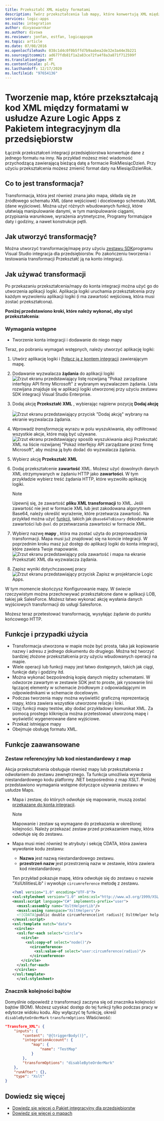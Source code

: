 ```yaml
---
title: Przekształć XML między formatami
description: Twórz przekształcenia lub mapy, które konwertują XML między formatami w Azure Logic Apps z Pakiet integracyjny dla przedsiębiorstw
services: logic-apps
ms.suite: integration
author: divyaswarnkar
ms.author: divswa
ms.reviewer: jonfan, estfan, logicappspm
ms.topic: article
ms.date: 07/08/2016
ms.openlocfilehash: 038c1d4c0f0b5ffd7b9aabea2de32e3a44e3b221
ms.sourcegitcommit: ad677fdb81f1a2a83ce72fa4f8a3a871f712599f
ms.translationtype: MT
ms.contentlocale: pl-PL
ms.lasthandoff: 12/17/2020
ms.locfileid: "97654136"
---
```

# <a name="create-maps-that-transform-xml-between-formats-in-azure-logic-apps-with-enterprise-integration-pack"></a>Tworzenie map, które przekształcają kod XML między formatami w usłudze Azure Logic Apps z Pakietem integracyjnym dla przedsiębiorstw

Łącznik przekształceń integracji przedsiębiorstwa konwertuje dane z jednego formatu na inny. Na przykład możesz mieć wiadomość przychodzącą zawierającą bieżącą datę a formacie RokMiesiącDzień. Przy użyciu przekształcenia możesz zmienić format daty na MiesiącDzieńRok.

## <a name="what-does-a-transform-do"></a>Co to jest transformacja?
Transformacja, która jest również znana jako mapa, składa się ze źródłowego schematu XML (dane wejściowe) i docelowego schematu XML (dane wyjściowe). Można użyć różnych wbudowanych funkcji, które ułatwiają manipulowanie danymi, w tym manipulowanie ciągami, przypisania warunkowe, wyrażenia arytmetyczne, Programy formatujące daty i godziny, a nawet konstrukcje pętli.

## <a name="how-to-create-a-transform"></a>Jak utworzyć transformację?
Można utworzyć transformację/mapę przy użyciu [zestawu SDK](https://aka.ms/vsmapsandschemas)programu Visual Studio integracja dla przedsiębiorstw. Po zakończeniu tworzenia i testowania transformacji Przekształć ją na konto integracji. 

## <a name="how-to-use-a-transform"></a>Jak używać transformacji
Po przekazaniu przekształcenia/mapy do konta integracji można użyć go do utworzenia aplikacji logiki. Aplikacja logiki uruchamia przekształcenia przy każdym wyzwoleniu aplikacji logiki (i ma zawartość wejściową, która musi zostać przekształcona).

**Poniżej przedstawiono kroki, które należy wykonać, aby użyć przekształcenia**:

### <a name="prerequisites"></a>Wymagania wstępne

* Tworzenie konta integracji i dodawanie do niego mapy  

Teraz, po pobraniu wymagań wstępnych, należy utworzyć aplikację logiki:  

1. Utwórz aplikację logiki i [Połącz ją z kontem integracji](./logic-apps-enterprise-integration-create-integration-account.md "Dowiedz się, jak połączyć konto integracji z aplikacją logiki") zawierającym mapę.
2. Dodawanie wyzwalacza **żądania** do aplikacji logiki  
   ![Zrzut ekranu przedstawiający listę rozwijaną "Pokaż zarządzane interfejsy API firmy Microsoft" z wybranym wyzwalaczem żądania. Lista rozwijana znajduje się w aplikacji logiki utworzonej przy użyciu zestawu SDK integracji Visual Studio Enterprise.](./media/logic-apps-enterprise-integration-transforms/transform-1.png)    
3. Dodaj akcję **Przekształć XML** , wybierając najpierw pozycję **Dodaj akcję** .   
   ![Zrzut ekranu przedstawiający przycisk "Dodaj akcję" wybrany na ekranie wyzwalacza żądania.](./media/logic-apps-enterprise-integration-transforms/transform-2.png)   
4. Wprowadź *transformację* wyrazu w polu wyszukiwania, aby odfiltrować wszystkie akcje, które mają być używane.  
   ![Zrzut ekranu przedstawiający sposób wyszukiwania akcji Przekształć XML na liście rozwijanej "Pokaż interfejsy API zarządzane przez firmę Microsoft", aby można ją było dodać do wyzwalacza żądania.](./media/logic-apps-enterprise-integration-transforms/transform-3.png)  
5. Wybierz akcję **Przekształć XML**   
6. Dodaj przekształcenie **zawartość** XML. Możesz użyć dowolnych danych XML otrzymywanych w żądaniu HTTP jako **zawartości**. W tym przykładzie wybierz treść żądania HTTP, które wyzwoliło aplikację logiki.

   > [!NOTE]
   > Upewnij się, że zawartość **pliku XML transformacji** to XML. Jeśli zawartość nie jest w formacie XML lub jest zakodowana algorytmem Base64, należy określić wyrażenie, które przetwarza zawartość. Na przykład można użyć [funkcji](logic-apps-workflow-definition-language.md#functions), takich jak ```@base64ToBinary``` dekodowanie zawartości lub ```@xml``` do przetwarzania zawartości w formacie XML.
 

7. Wybierz nazwę **mapy** , która ma zostać użyta do przeprowadzenia transformacji. Mapa musi już znajdować się na koncie integracji. W poprzednim kroku masz już dostęp do aplikacji logiki do konta integracji, które zawiera Twoje mapowanie.      
   ![Zrzut ekranu przedstawiający pola zawartość i mapa na ekranie Przekształć XML dla wyzwalacza żądania.](./media/logic-apps-enterprise-integration-transforms/transform-4.png) 
8. Zapisz wyniki dotychczasowej pracy  
    ![Zrzut ekranu przedstawiający przycisk Zapisz w projektancie Logic Apps.](./media/logic-apps-enterprise-integration-transforms/transform-5.png) 

W tym momencie skończysz Konfigurowanie mapy. W świecie rzeczywistym można przechowywać przekształcone dane w aplikacji LOB, takiej jak SalesForce. Możesz łatwo wykonać akcję wysłania danych wyjściowych transformacji do usługi Salesforce. 

Możesz teraz przetestować transformację, wysyłając żądanie do punktu końcowego HTTP.  


## <a name="features-and-use-cases"></a>Funkcje i przypadki użycia
* Transformacja utworzona w mapie może być prosta, taka jak kopiowanie nazwy i adresu z jednego dokumentu do drugiego. Można też tworzyć bardziej złożone przekształcenia przy użyciu wbudowanych operacji na mapie.  
* Wiele operacji lub funkcji mapy jest łatwo dostępnych, takich jak ciągi, funkcje daty i godziny itd.  
* Można wykonać bezpośrednią kopię danych między schematami. W odwzorze zawartym w zestawie SDK jest to proste, jak rysowanie linii łączącej elementy w schemacie źródłowym z odpowiadającymi im odpowiednikami w schemacie docelowym.  
* Podczas tworzenia mapy można wyświetlić graficzną reprezentację mapy, która zawiera wszystkie utworzone relacje i linki.
* Użyj funkcji mapy testów, aby dodać przykładowy komunikat XML. Za pomocą prostego kliknięcia można przetestować utworzoną mapę i wyświetlić wygenerowane dane wyjściowe.  
* Przekaż istniejące mapy  
* Obejmuje obsługę formatu XML.

## <a name="advanced-features"></a>Funkcje zaawansowane

### <a name="reference-assembly-or-custom-code-from-maps"></a>Zestaw referencyjny lub kod niestandardowy z map 
Akcja przekształcenia obsługuje również mapy lub przekształcenia z odwołaniem do zestawu zewnętrznego. Ta funkcja umożliwia wywołania niestandardowego kodu platformy .NET bezpośrednio z map XSLT. Poniżej przedstawiono wymagania wstępne dotyczące używania zestawu w usłudze Maps.

* Mapa i zestaw, do których odwołuje się mapowanie, muszą zostać [przekazane do konta integracji](./logic-apps-enterprise-integration-maps.md). 

  > [!NOTE]
  > Mapowanie i zestaw są wymagane do przekazania w określonej kolejności. Należy przekazać zestaw przed przekazaniem mapy, która odwołuje się do zestawu.

* Mapa musi mieć również te atrybuty i sekcję CDATA, która zawiera wywołanie kodu zestawu:

    * **Nazwa** jest nazwą niestandardowego zestawu.
    * **przestrzeń nazw** jest przestrzenią nazw w zestawie, która zawiera kod niestandardowy.

  Ten przykład pokazuje mapę, która odwołuje się do zestawu o nazwie "XslUtilitiesLib" i wywołuje `circumreference` metodę z zestawu.

  ```xml
  <?xml version="1.0" encoding="UTF-8"?>
  <xsl:stylesheet version="1.0" xmlns:xsl="http://www.w3.org/1999/XSL/Transform" xmlns:msxsl="urn:schemas-microsoft-com:xslt" xmlns:user="urn:my-scripts">
  <msxsl:script language="C#" implements-prefix="user">
    <msxsl:assembly name="XsltHelperLib"/>
    <msxsl:using namespace="XsltHelpers"/>
    <![CDATA[public double circumference(int radius){ XsltHelper helper = new XsltHelper(); return helper.circumference(radius); }]]>
  </msxsl:script>
  <xsl:template match="data">
   <circles>
    <xsl:for-each select="circle">
      <circle>
        <xsl:copy-of select="node()"/>
          <circumference>
            <xsl:value-of select="user:circumference(radius)"/>
          </circumference>
      </circle>
    </xsl:for-each>
   </circles>
  </xsl:template>
    </xsl:stylesheet>
  ```


### <a name="byte-order-mark"></a>Znacznik kolejności bajtów
Domyślnie odpowiedź z transformacji zaczyna się od znacznika kolejności bajtów (BOM). Możesz uzyskać dostęp do tej funkcji tylko podczas pracy w edytorze widoku kodu. Aby wyłączyć tę funkcję, określ `disableByteOrderMark` `transformOptions` Właściwość:

```json
"Transform_XML": {
    "inputs": {
        "content": "@{triggerBody()}",
        "integrationAccount": {
            "map": {
                "name": "TestMap"
            }
        },
        "transformOptions": "disableByteOrderMark"
    },
    "runAfter": {},
    "type": "Xslt"
}
```





## <a name="learn-more"></a>Dowiedz się więcej
* [Dowiedz się więcej o Pakiet integracyjny dla przedsiębiorstw](../logic-apps/logic-apps-enterprise-integration-overview.md "Dowiedz się więcej o Pakiet integracyjny dla przedsiębiorstw")  
* [Dowiedz się więcej o mapach](../logic-apps/logic-apps-enterprise-integration-maps.md "Dowiedz się więcej na temat map integracji przedsiębiorstwa")  